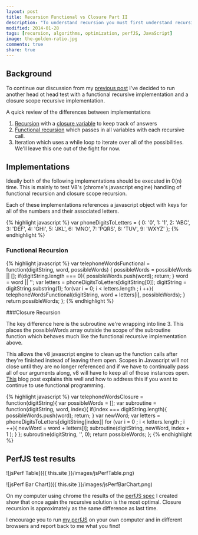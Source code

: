 ```yaml
---
layout: post
title: Recursion Functional vs Closure Part II
description: "To understand recursion you must first understand recursion"
modified: 2014-01-28
tags: [recursion, algorithms, optimization, perfJS, JavaScript]
image: the-golden-ratio.jpg
comments: true
share: true
---
```

## Background

To continue our discussion from my [previous post](http://harleykwyn.com/Recursion-closure-and-iteration/) I've decided to run another head ot head test with a functional recursive implementation and a closure scope recursive implementation.

A quick review of the differences between implementations

1. [Recursion](http://en.wikipedia.org/wiki/Recursion) with a [closure variable](https://developer.mozilla.org/en-US/docs/Web/JavaScript/Guide/Closures) to keep track of answers
2. [Functional recursion](http://en.wikipedia.org/wiki/Recursion#Functional_recursion) which passes in all variables with each recursive call.
3. Iteration which uses a while loop to iterate over all of the possibilities. We'll leave this one out of the fight for now.

## Implementations

Ideally both of the following implementations should be executed in 0(n) time. This is mainly to test V8's (chrome's javascript engine) handling of functional recursion and closure scope recursion.

Each of these implementations references a javascript object with keys for all of the numbers and their associated letters.

{% highlight javascript %}
var phoneDigitsToLetters = {
  0: '0',
  1: '1',
  2: 'ABC',
  3: 'DEF',
  4: 'GHI',
  5: 'JKL',
  6: 'MNO',
  7: 'PQRS',
  8: 'TUV',
  9: 'WXYZ'
};
{% endhighlight %}

### Functional Recursion

{% highlight javascript %}
var telephoneWordsFunctional = function(digitString, word, possibleWords) {
  possibleWords = possibleWords || [];
  if(digitString.length === 0){
    possibleWords.push(word);
    return;
  }
  word = word || '';
  var letters = phoneDigitsToLetters[digitString[0]];
  digitString = digitString.substring(1);
  for(var i = 0; i < letters.length ; i ++){
    telephoneWordsFunctional(digitString, word + letters[i], possibleWords);
  }
  return possibleWords;
};
{% endhighlight %}

###Closure Recursion

The key difference here is the subroutine we're wrapping into line 3. This places the possibleWords array outside the scope of the subroutine function which behaves much like the functional recursive implementation above.

This allows the v8 javascript engine to clean up the function calls after they're finished instead of leaving them open. Scopes in Javascript will not close until they are no longer referenced and if we have to continually pass all of our arguments along, v8 will have to keep all of those instances open. [This](https://medium.com/p/8eee8afb41df) blog post explains this well and how to address this if you want to continue to use functional programming.

{% highlight javascript %}
var telephoneWordsClosure = function(digitString){
  var possibleWords = [];
  var subroutine = function(digitString, word, index){
    if(index === digitString.length){
      possibleWords.push(word);
      return;
    }
    var newWord;
    var letters = phoneDigitsToLetters[digitString[index]]
    for (var i = 0 ; i < letters.length ; i ++){
      newWord = word + letters[i];
      subroutine(digitString, newWord, index + 1 );
    }
  };
  subroutine(digitString, '', 0);
  return possibleWords;
};
{% endhighlight %}

## PerfJS test results

![jsPerf Table]({{ this.site }}/images/jsPerfTable.png)

![jsPerf Bar Chart]({{ this.site }}/images/jsPerfBarChart.png)

On my computer using chrome the results of the [perfJS spec](http://jsperf.com/permute-telephone-letters) I created show that once again the recursive solution is the most optimal. Closure recursion is approximately as the same difference as last time.

I encourage you to run [my perfJS](http://jsperf.com/tree-map-kwyn) on your own computer and in different browsers and report back to me what you find!

